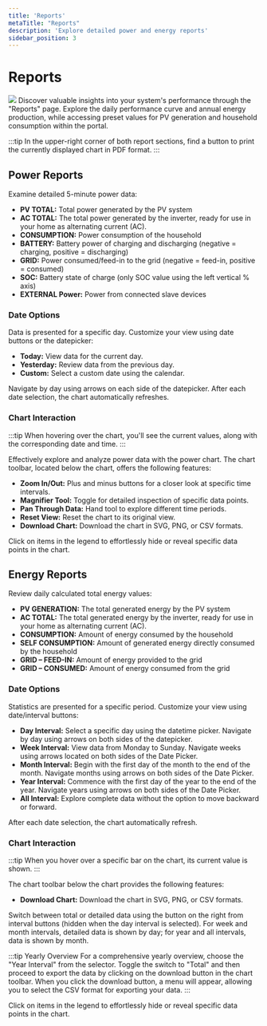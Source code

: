 ```yaml
---
title: 'Reports'
metaTitle: "Reports"
description: 'Explore detailed power and energy reports'
sidebar_position: 3
---
```


# Reports

<img src="/img/screenshots/reports-1.png"/>
Discover valuable insights into your system's performance through the "Reports" page.
Explore the daily performance curve and annual energy production, while accessing preset values for PV generation and
household consumption within the portal.

:::tip
In the upper-right corner of both report sections, find a button to print the currently displayed chart in PDF format.
:::

## Power Reports

Examine detailed 5-minute power data:

- **PV TOTAL:** Total power generated by the PV system
- **AC TOTAL:** The total power generated by the inverter, ready for use in your home as alternating current (AC).
- **CONSUMPTION:** Power consumption of the household
- **BATTERY:** Battery power of charging and discharging (negative = charging, positive = discharging)
- **GRID:** Power consumed/feed-in to the grid (negative = feed-in, positive = consumed)
- **SOC:** Battery state of charge (only SOC value using the left vertical % axis)
- **EXTERNAL Power:** Power from connected slave devices

### Date Options

Data is presented for a specific day. Customize your view using date buttons or the datepicker:

- **Today:** View data for the current day.
- **Yesterday:** Review data from the previous day.
- **Custom:** Select a custom date using the calendar.

Navigate by day using arrows on each side of the datepicker. After each date selection, the chart automatically
refreshes.

### Chart Interaction

:::tip
When hovering over the chart, you'll see the current values, along with the corresponding date and time.
:::

Effectively explore and analyze power data with the power chart. The chart toolbar, located below the chart, offers the
following features:

- **Zoom In/Out:** Plus and minus buttons for a closer look at specific time intervals.
- **Magnifier Tool:** Toggle for detailed inspection of specific data points.
- **Pan Through Data:** Hand tool to explore different time periods.
- **Reset View:** Reset the chart to its original view.
- **Download Chart:** Download the chart in SVG, PNG, or CSV formats.

Click on items in the legend to effortlessly hide or reveal specific data points in the chart.

## Energy Reports

Review daily calculated total energy values:

- **PV GENERATION:** The total generated energy by the PV system
- **AC TOTAL:** The total generated energy by the inverter, ready for use in your home as alternating current (AC).
- **CONSUMPTION:** Amount of energy consumed by the household
- **SELF CONSUMPTION:** Amount of generated energy directly consumed by the household
- **GRID – FEED-IN:** Amount of energy provided to the grid
- **GRID – CONSUMED:** Amount of energy consumed from the grid

### Date Options

Statistics are presented for a specific period. Customize your view using date/interval buttons:

- **Day Interval:** Select a specific day using the datetime picker. Navigate by day using arrows on both sides of the
  datepicker.
- **Week Interval:** View data from Monday to Sunday. Navigate weeks using
  arrows located on both sides of the Date Picker.
- **Month Interval:** Begin with the first day of the month to the end of the month. Navigate months using arrows on
  both sides of the Date Picker.
- **Year Interval:** Commence with the first day of the year to the end of the year. Navigate years using arrows on both
  sides of the Date Picker.
- **All Interval:** Explore complete data without the option to move backward or forward.

After each date selection, the chart automatically refresh.

### Chart Interaction

:::tip
When you hover over a specific bar on the chart, its current value is shown.
:::

The chart toolbar below the chart provides the following features:

- **Download Chart:** Download the chart in SVG, PNG, or CSV formats.

Switch between total or detailed data using the button on the right from interval buttons (hidden when the day interval
is selected). For week and month intervals, detailed data is shown by day; for year and all intervals, data is shown by
month.

:::tip Yearly Overview
For a comprehensive yearly overview, choose the "Year Interval" from the selector. Toggle the switch to "Total" and then
proceed to export the data by clicking on the download button in the chart toolbar. When you click the download button,
a menu will appear, allowing you to select the CSV format for exporting your data.
:::

Click on items in the legend to effortlessly hide or reveal specific data points in the chart.
